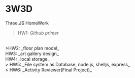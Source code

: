 # 3W3D
Three.JS HomeWork
<br>
>HW1: _Github primer_
<br>
>HW2: _floor plan model_
<br>
HW3: _art gallery design_
<br>
HW4: _local storage_
<br>
> HW5: _File system as Database, node.js, shelljs, express_
<br>
> HW6: _Activity Reviewer(Final Project)_
